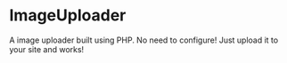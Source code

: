 # ImageUploader
A image uploader built using PHP. No need to configure! Just upload it to your site and works!
